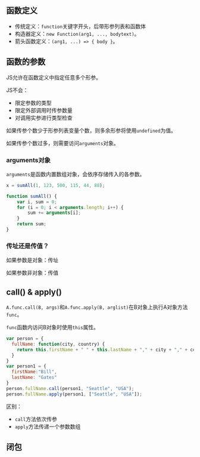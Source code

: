 
## 函数定义

- 传统定义：`function`关键字开头，后带形参列表和函数体
- 构造器定义：`new Function(arg1, ..., bodytext)`。
- 箭头函数定义：`(arg1, ...) => { body }`。

## 函数的参数

JS允许在函数定义中指定任意多个形参。

JS不会：
- 限定参数的类型
- 限定外部调用时传参数量
- 对调用实参进行类型检查

如果传参个数少于形参列表变量个数，则多余形参将使用`undefined`为值。

如果传参个数过多，则需要访问`arguments`对象。

### arguments对象

`arguments`是函数内置数组对象，会依序存储传入的各参数。

```js
x = sumAll(1, 123, 500, 115, 44, 88);

function sumAll() {
    var i, sum = 0;
    for (i = 0; i < arguments.length; i++) {
        sum += arguments[i];
    }
    return sum;
}
```

### 传址还是传值？

如果参数是对象：传址

如果参数非对象：传值

## call() & apply()

`A.func.call(B, args)`和`A.func.apply(B, arglist)`在B对象上执行A对象方法`func`。

`func`函数内访问B对象时使用`this`属性。

```js
var person = {
  fullName: function(city, country) {
    return this.firstName + " " + this.lastName + "," + city + "," + country;
  }
}
var person1 = {
  firstName:"Bill",
  lastName: "Gates"
}
person.fullName.call(person1, "Seattle", "USA");
person.fullName.apply(person1, ["Seattle", "USA"]);
```

区别：
- `call`方法依次传参
- `apply`方法传递一个参数数组

## 闭包

